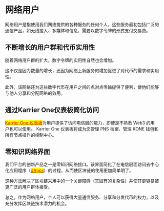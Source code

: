 # 网络用户

网络用户是指使用我们网络提供的各种服务的任何个人。这些服务最初包括广泛的通信产品，如无线接入、多媒体和信息，需要以数字令牌的形式支付交易费。

## 不断增长的用户群和代币实用性

随着网络用户群的扩大，数字令牌的实用性自然也会增加。

这不仅是因为数量的增长，还因为网络上新服务的增加促进了对代币的需求和实用性。

此外，该网络还为这些数字代币在用户之间的点对点传输提供了便利，使他们能够与他人分享和分配网络的效用。

## 通过Karrier One仪表板简化访问

[<mark style="color:red;">Karrier One 仪表板</mark>](https://dashboard.karrier.one/login?redirect=%2F)为用户提供了访问电信层的能力，即使是不熟悉 Web3 的用户也可以使用。 Karrier One 仪表板将成为您管理 PNS 档案、管理 KONE 钱包和所有节点操作的控制中心。

## 零知识网络界面

我们平台的创新产品之一是零知识网络接口。该界面简化了在电信层面访问去中心化应用程序（[<mark style="color:red;">dApps</mark>](https://ethereum.org/en/dapps/)）的过程，从而使区块链的使用更加简单明了。

这种方法解决了区块链采用中的一个关键障碍（其固有的复杂性）并使其更容易被更广泛的用户群体接受。

总之，作为网络用户，个人可以获得大量通信服务、分享和分发代币的权力，以及充分发挥区块链技术潜力的机会。
